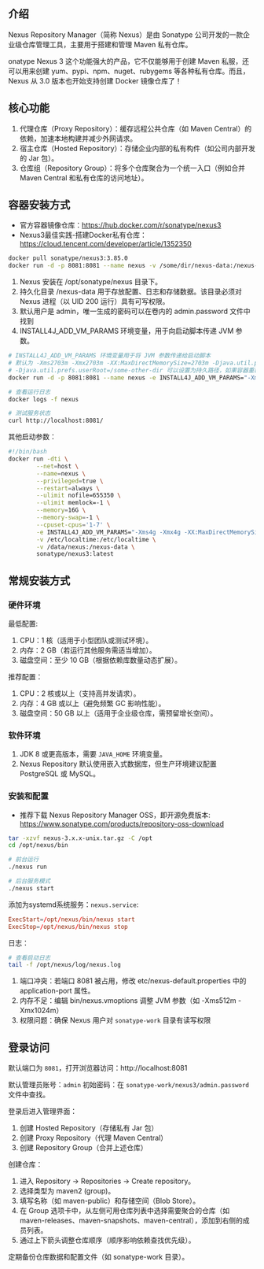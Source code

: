 ## 介绍

Nexus Repository Manager（简称 Nexus）是由 Sonatype 公司开发的一款企业级仓库管理工具，主要用于搭建和管理 Maven 私有仓库。

onatype Nexus 3 这个功能强大的产品，它不仅能够用于创建 Maven 私服，还可以用来创建 yum、pypi、npm、nuget、rubygems 等各种私有仓库。而且，Nexus 从 3.0 版本也开始支持创建 Docker 镜像仓库了！


## 核心功能

1. 代理仓库（Proxy Repository）：缓存远程公共仓库（如 Maven Central）的依赖，加速本地构建并减少外网请求。
2. 宿主仓库（Hosted Repository）：存储企业内部的私有构件（如公司内部开发的 Jar 包）。
3. 仓库组（Repository Group）：将多个仓库聚合为一个统一入口（例如合并 Maven Central 和私有仓库的访问地址）。


## 容器安装方式

- 官方容器镜像仓库：https://hub.docker.com/r/sonatype/nexus3
- Nexus3最佳实践-搭建Docker私有仓库：https://cloud.tencent.com/developer/article/1352350

```bash
docker pull sonatype/nexus3:3.85.0
docker run -d -p 8081:8081 --name nexus -v /some/dir/nexus-data:/nexus-data sonatype/nexus3:3.85.0
```

1. Nexus 安装在 /opt/sonatype/nexus 目录下。
2. 持久化目录 /nexus-data 用于存放配置、日志和存储数据。该目录必须对 Nexus 进程（以 UID 200 运行）具有可写权限。
3. 默认用户是 admin，唯一生成的密码可以在卷内的 admin.password 文件中找到
4. INSTALL4J_ADD_VM_PARAMS 环境变量，用于向启动脚本传递 JVM 参数。

```bash
# INSTALL4J_ADD_VM_PARAMS 环境变量用于将 JVM 参数传递给启动脚本
# 默认为 -Xms2703m -Xmx2703m -XX:MaxDirectMemorySize=2703m -Djava.util.prefs.userRoot=${NEXUS_DATA}/javaprefs
# -Djava.util.prefs.userRoot=/some-other-dir 可以设置为持久路径，如果容器重新启动，它将保留已安装的 Sonatype Nexus 存储库许可证。
docker run -d -p 8081:8081 --name nexus -e INSTALL4J_ADD_VM_PARAMS="-Xms2703m -Xmx2703m -XX:MaxDirectMemorySize=2703m -Djava.util.prefs.userRoot=/some-other-dir" sonatype/nexus3
```

```bash
# 查看运行日志
docker logs -f nexus

# 测试服务状态
curl http://localhost:8081/
```

其他启动参数：

```bash
#!/bin/bash
docker run -dti \
        --net=host \
        --name=nexus \
        --privileged=true \
        --restart=always \
        --ulimit nofile=655350 \
        --ulimit memlock=-1 \
        --memory=16G \
        --memory-swap=-1 \
        --cpuset-cpus='1-7' \
        -e INSTALL4J_ADD_VM_PARAMS="-Xms4g -Xmx4g -XX:MaxDirectMemorySize=8g" \
        -v /etc/localtime:/etc/localtime \
        -v /data/nexus:/nexus-data \
        sonatype/nexus3:latest
```

## 常规安装方式

### 硬件环境

最低配置:
1. CPU：1 核（适用于小型团队或测试环境）。
2. 内存：2 GB（若运行其他服务需适当增加）。
3. 磁盘空间：至少 10 GB（根据依赖库数量动态扩展）。

推荐配置：
1. CPU：2 核或以上（支持高并发请求）。
2. 内存：4 GB 或以上（避免频繁 GC 影响性能）。
3. 磁盘空间：50 GB 以上（适用于企业级仓库，需预留增长空间）。

### 软件环境

1. JDK 8 或更高版本，需要 `JAVA_HOME` 环境变量。
2. Nexus Repository 默认使用嵌入式数据库，但生产环境建议配置 PostgreSQL 或 MySQL。

### 安装和配置

- 推荐下载 Nexus Repository Manager OSS，即开源免费版本: https://www.sonatype.com/products/repository-oss-download

```bash
tar -xzvf nexus-3.x.x-unix.tar.gz -C /opt
cd /opt/nexus/bin

# 前台运行
./nexus run

# 后台服务模式
./nexus start
```

添加为systemd系统服务：`nexus.service`:

```conf
ExecStart=/opt/nexus/bin/nexus start
ExecStop=/opt/nexus/bin/nexus stop
```

日志：

```bash
# 查看启动日志
tail -f /opt/nexus/log/nexus.log
```

1. 端口冲突：若端口 8081 被占用，修改 etc/nexus-default.properties 中的 application-port 属性。
2. 内存不足：编辑 bin/nexus.vmoptions 调整 JVM 参数（如 -Xms512m -Xmx1024m）
3. 权限问题：确保 Nexus 用户对 `sonatype-work` 目录有读写权限


## 登录访问

默认端口为 `8081`，打开浏览器访问：http://localhost:8081

默认管理员账号：`admin`
初始密码：在 `sonatype-work/nexus3/admin.password` 文件中查找。

登录后进入管理界面：

1. 创建 Hosted Repository（存储私有 Jar 包）
2. 创建 Proxy Repository（代理 Maven Central）
3. 创建 Repository Group（合并上述仓库）

创建仓库：
1. 进入 Repository → Repositories → Create repository。
2. 选择类型为 maven2 (group)。
3. 填写名称（如 maven-public）和存储空间（Blob Store）。
4. 在 Group 选项卡中，从左侧可用仓库列表中选择需要聚合的仓库（如 maven-releases、maven-snapshots、maven-central），添加到右侧的成员列表。
5. 通过上下箭头调整仓库顺序（顺序影响依赖查找优先级）。

定期备份仓库数据和配置文件（如 sonatype-work 目录）。

